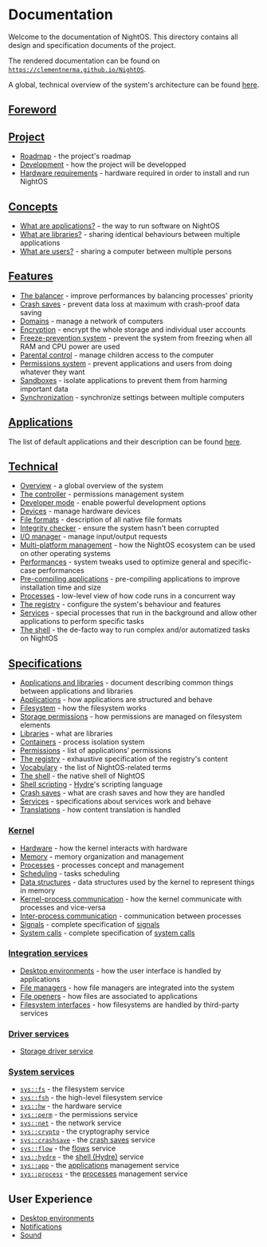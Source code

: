 # Documentation

Welcome to the documentation of NightOS. This directory contains all design and specification documents of the project.

The rendered documentation can be found on [`https://clementnerma.github.io/NightOS`](https://clementnerma.github.io/NightOS).

A global, technical overview of the system's architecture can be found [here](docs/technical/../../technical/overview.md).

## [Foreword](FOREWORD.md)

## [Project](project/README.md)

- [Roadmap](project/roadmap.md) - the project's roadmap
- [Development](project/development.md) - how the project will be developped
- [Hardware requirements](project/hw-requirements.md) - hardware required in order to install and run NightOS

## [Concepts](concepts/README.md)

- [What are applications?](concepts/applications.md) - the way to run software on NightOS
- [What are libraries?](concepts/libraries.md) - sharing identical behaviours between multiple applications
- [What are users?](concepts/users.md) - sharing a computer between multiple persons

## [Features](features/README.md)

- [The balancer](features/balancer.md) - improve performances by balancing processes' priority
- [Crash saves](features/crash-saves.md) - prevent data loss at maximum with crash-proof data saving
- [Domains](features/domains.md) - manage a network of computers
- [Encryption](features/encryption.md) - encrypt the whole storage and individual user accounts
- [Freeze-prevention system](features/freeze-prevention.md) - prevent the system from freezing when all RAM and CPU power are used
- [Parental control](features/parental-control.md) - manage children access to the computer
- [Permissions system](features/permissions.md) - prevent applications and users from doing whatever they want
- [Sandboxes](features/sandboxes.md) - isolate applications to prevent them from harming important data
- [Synchronization](features/synchronization.md) - synchronize settings between multiple computers

## [Applications](applications/README.md)

The list of default applications and their description can be found [here](applications/README.md).

## [Technical](technical/README.md)

- [Overview](technical/overview.md) - a global overview of the system
- [The controller](technical/controller.md) - permissions management system
- [Developer mode](technical/dev-mode.md) - enable powerful development options
- [Devices](technical/devices.md) - manage hardware devices
- [File formats](technical/file-formats.md) - description of all native file formats
- [Integrity checker](technical/integrity-checker.md) - ensure the system hasn't been corrupted
- [I/O manager](technical/io-manager.md) - manage input/output requests
- [Multi-platform management](technical/multi-platform.md) - how the NightOS ecosystem can be used on other operating systems
- [Performances](technical/performances.md) - system tweaks used to optimize general and specific-case performances
- [Pre-compiling applications](technical/pre-compiling.md) - pre-compiling applications to improve installation time and size
- [Processes](technical/processes.md) - low-level view of how code runs in a concurrent way
- [The registry](technical/registry.md) - configure the system's behaviour and features
- [Services](technical/services.md) - special processes that run in the background and allow other applications to perform specific tasks
- [The shell](technical/shell.md) - the de-facto way to run complex and/or automatized tasks on NightOS

## [Specifications](specs/README.md)

- [Applications and libraries](specs/applications-libraries.md) - document describing common things between applications and libraries
- [Applications](specs/applications.md) - how applications are structured and behave
- [Filesystem](specs/filesystem.md) - how the filesystem works
- [Storage permissions](specs/storage-permissions.md) - how permissions are managed on filesystem elements
- [Libraries](specs/libraries.md) - what are libraries
- [Containers](specs/containers.md) - process isolation system
- [Permissions](specs/permissions.md) - list of applications' permissions
- [The registry](specs/registry.md) - exhaustive specification of the registry's content
- [Vocabulary](specs/vocabulary.md) - the list of NightOS-related terms
- [The shell](specs/shell.md) - the native shell of NightOS
- [Shell scripting](specs/shell-scripting.md) - [Hydre](technical/shell.md)'s scripting language
- [Crash saves](specs/crash-saves.md) - what are crash saves and how they are handled
- [Services](specs/services.md) - specifications about services work and behave
- [Translations](specs/translations.md) - how content translation is handled

### [Kernel](specs/kernel/README.md)

- [Hardware](specs/kernel/hardware.md) - how the kernel interacts with hardware
- [Memory](specs/kernel/memory.md) - memory organization and management
- [Processes](specs/kernel/processes.md) - processes concept and management
- [Scheduling](specs/kernel/scheduling.md) - tasks scheduling
- [Data structures](specs/kernel/data-structures.md) - data structures used by the kernel to represent things in memory
- [Kernel-process communication](specs/kernel/kpc.md) - how the kernel communicate with processes and vice-versa
- [Inter-process communication](specs/kernel/ipc.md) - communication between processes
- [Signals](specs/kernel/signals.md) - complete specification of [signals](specs/kernel/kpc.md)
- [System calls](specs/kernel/syscalls.md) - complete specification of [system calls](specs/kernel/kpc.md)

### [Integration services](specs/services/integration/README.md)

- [Desktop environments](specs/services/integration/desktop-environments.md) - how the user interface is handled by applications
- [File managers](specs/services/integration/file-managers.md) - how file managers are integrated into the system
- [File openers](specs/services/integration/file-openers.md) - how files are associated to applications
- [Filesystem interfaces](specs/services/integration/filesystem-interfaces.md) - how filesystems are handled by third-party services

### [Driver services](specs/services/drivers/README.md)

- [Storage driver service](specs/services/drivers/storage.md)

### [System services](specs/services/system/README.md)

- [`sys::fs`](specs/services/system/fs.md) - the filesystem service
- [`sys::fsh`](specs/services/system/fsh.md) - the high-level filesystem service
- [`sys::hw`](specs/services/system/hw.md) - the hardware service
- [`sys::perm`](specs/services/system/perm.md) - the permissions service
- [`sys::net`](specs/services/system/net.md) - the network service
- [`sys::crypto`](specs/services/system/crypto.md) - the cryptography service
- [`sys::crashsave`](specs/services/system/crashsave.md) - the [crash saves](features/crash-saves.md) service
- [`sys::flow`](specs/services/system/flow.md) - the [flows](specs/filesystem.md#flows) service
- [`sys::hydre`](specs/services/system/hydre.md) - the [shell (Hydre)](specs/shell.md) service
- [`sys::app`](specs/services/system/app.md) - the [applications](concepts/applications.md) management service
- [`sys::process`](specs/services/system/process.md) - the [processes](technical/processes.md) management service

## User Experience

- [Desktop environments](ux/desktop-environment.md)
- [Notifications](ux/notifications.md)
- [Sound](ux/sound.md)